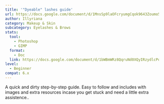 ```yaml
---
title: '"Dyeable" lashes guide'
url: https://docs.google.com/document/d/1MnsSp9laOFcryumgCqok9643Zoumo5MAhSbPNpenflU
author: Illyriana
category: Makeup & Skin
subcategory: Eyelashes & Brows
stats:
  tool:
    - Photoshop
    - GIMP
  format:
    - Doc
  link: https://docs.google.com/document/d/1bWBmWRz8QqruNd0XQyIRzydlcPqEcuuErCZnIQrscIs/edit?tab=t.0#heading=h.nj23sjpj5u97
level:
  - Beginner
compat: 6.x
---
```

A quick and dirty step-by-step guide. Easy to follow and includes with images and extra resources incase you get stuck and need a little extra assistence..